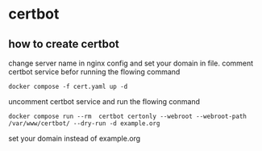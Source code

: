 # certbot
## how to create certbot

change server name in nginx config and set your domain in file. comment certbot service befor running the flowing command

```
docker compose -f cert.yaml up -d
```
uncomment certbot service and run the flowing conmand

```
docker compose run --rm  certbot certonly --webroot --webroot-path /var/www/certbot/ --dry-run -d example.org
```

set your domain instead of example.org
